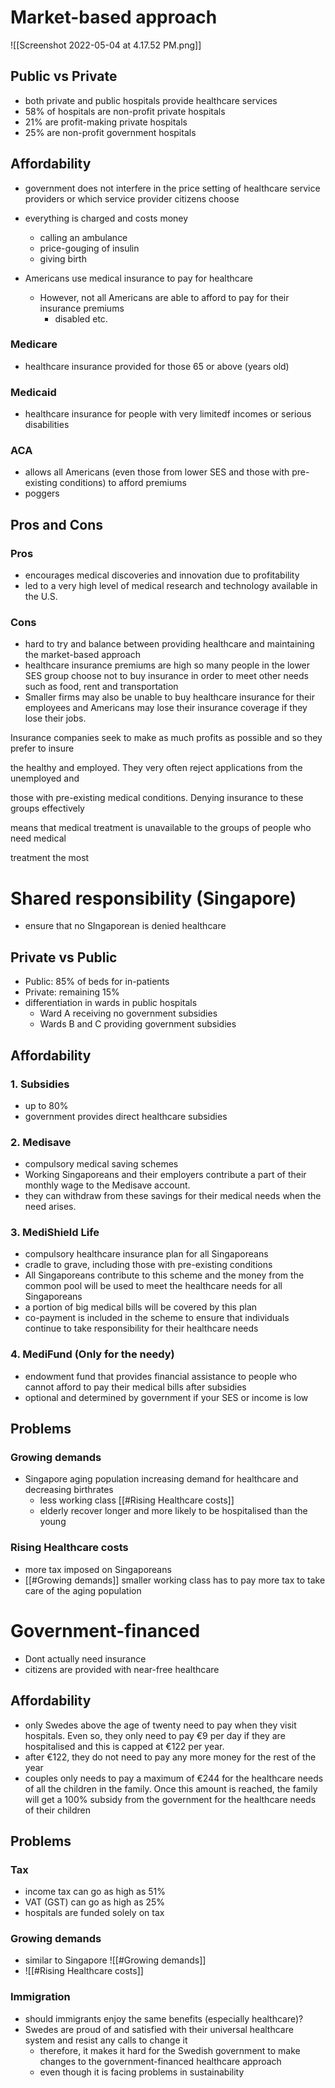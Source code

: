 # Market-based approach

![[Screenshot 2022-05-04 at 4.17.52 PM.png]]

## Public vs Private

- both private and public hospitals provide healthcare services
- 58% of hospitals are non-profit private hospitals
- 21% are profit-making private hospitals
- 25% are non-profit government hospitals

## Affordability

- government does not interfere in the price setting of healthcare service providers or which service provider citizens choose
- everything is charged and costs money
	- calling an ambulance
	- price-gouging of insulin
	- giving birth

- Americans use medical insurance to pay for healthcare
	- However, not all Americans are able to afford to pay for their insurance premiums
		- disabled etc.

### Medicare

- healthcare insurance provided for those 65 or above (years old)

### Medicaid

- healthcare insurance for people with very limitedf incomes or serious disabilities

### ACA

- allows all Americans (even those from lower SES and those with pre-existing conditions) to afford premiums
- poggers

## Pros and Cons

### Pros

- encourages medical discoveries and innovation due to profitability
- led to a very high level of medical research and technology available in the U.S.

### Cons

- hard to try and balance between providing healthcare and maintaining the market-based approach
- healthcare insurance premiums are high so many people in the lower SES group choose not to buy insurance in order to meet other needs such as food, rent and transportation
- Smaller firms may also be unable to buy healthcare insurance for their employees and Americans may lose their insurance coverage if they lose their jobs.  

  

Insurance companies seek to make as much profits as possible and so they prefer to insure  

the healthy and employed. They very often reject applications from the unemployed and  

those with pre-existing medical conditions. Denying insurance to these groups effectively  

means that medical treatment is unavailable to the groups of people who need medical  

treatment the most

# Shared responsibility (Singapore)

- ensure that no SIngaporean is denied healthcare

## Private vs Public

- Public: 85% of beds for in-patients
- Private: remaining 15%
- differentiation in wards in public hospitals
	- Ward A receiving no government subsidies
	- Wards B and C providing government subsidies

## Affordability

### 1. Subsidies

- up to 80%
- government provides direct healthcare subsidies

### 2. Medisave

- compulsory medical saving schemes
- Working Singaporeans and their employers contribute a part of their monthly wage to the Medisave account. 
- they can withdraw from these savings for their medical needs when the need arises.

### 3. MediShield Life

- compulsory healthcare insurance plan for all Singaporeans
- cradle to grave, including those with pre-existing conditions 
- All Singaporeans contribute to this scheme and the money from the common pool will be used to meet the healthcare needs for all Singaporeans
- a portion of big medical bills will be covered by this plan
- co-payment is included in the scheme to ensure that individuals continue to take responsibility for their healthcare needs

### 4. MediFund (Only for the needy)

 - endowment fund that provides financial assistance to people who cannot afford to pay their medical bills after subsidies
 - optional and determined by government if your SES or income is low

## Problems

### Growing demands

- Singapore aging population increasing demand for healthcare and decreasing birthrates
	- less working class [[#Rising Healthcare costs]]
	- elderly recover longer and more likely to be hospitalised than the young

### Rising Healthcare costs

- more tax imposed on Singaporeans
- [[#Growing demands]] smaller working class has to pay more tax to take care of the aging population

# Government-financed

- Dont actually need insurance
- citizens are provided with near-free healthcare

## Affordability

- only Swedes above the age of twenty need to pay when they visit hospitals. Even so, they only need to pay €9 per day if they are hospitalised and this is capped at €122 per year.
- after €122, they do not need to pay any more money for the rest of the year
- couples only needs to pay a maximum of €244 for the healthcare needs of all the children in the family. Once this amount is reached, the family will get a 100% subsidy from the government for the healthcare needs of their children

## Problems

### Tax

- income tax can go as high as 51%
- VAT (GST) can go as high as 25%
- hospitals are funded solely on tax

### Growing demands

- similar to Singapore ![[#Growing demands]]
- ![[#Rising Healthcare costs]]

### Immigration

- should immigrants enjoy the same benefits (especially healthcare)?
- Swedes are proud of and satisfied with their universal healthcare system and resist any calls to change it
	- therefore, it makes it hard for the Swedish government to make changes to the government-financed healthcare approach
	- even though it is facing problems in sustainability